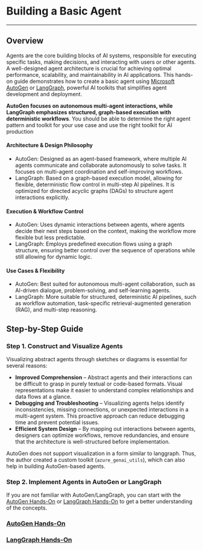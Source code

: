 # Building a Basic Agent
---

## Overview

Agents are the core building blocks of AI systems, responsible for executing specific tasks, making decisions, and interacting with users or other agents. A well-designed agent architecture is crucial for achieving optimal performance, scalability, and maintainability in AI applications. This hands-on guide demonstrates how to create a basic agent using [Microsoft AutoGen](https://github.com/microsoft/autogen) or [LangGraph](https://langchain-ai.github.io/langgraph/), powerful AI toolkits that simplifies agent development and deployment.

**AutoGen focuses on autonomous multi-agent interactions, while LangGraph emphasizes structured, graph-based execution with deterministic workflows**. You should be able to determine the right agent pattern and toolkit for your use case and use the right toolkit for AI production 

#### Architecture & Design Philosophy
- AutoGen: Designed as an agent-based framework, where multiple AI agents communicate and collaborate autonomously to solve tasks. It focuses on multi-agent coordination and self-improving workflows.
- LangGraph: Based on a graph-based execution model, allowing for flexible, deterministic flow control in multi-step AI pipelines. It is optimized for directed acyclic graphs (DAGs) to structure agent interactions 
explicitly.

#### Execution & Workflow Control
- AutoGen: Uses dynamic interactions between agents, where agents decide their next steps based on the context, making the workflow more flexible but less predictable.
- LangGraph: Employs predefined execution flows using a graph structure, ensuring better control over the sequence of operations while still allowing for dynamic logic.

#### Use Cases & Flexibility
- AutoGen: Best suited for autonomous multi-agent collaboration, such as AI-driven dialogue, problem-solving, and self-learning agents.
- LangGraph: More suitable for structured, deterministic AI pipelines, such as workflow automation, task-specific retrieval-augmented generation (RAG), and multi-step reasoning.


## Step-by-Step Guide

### Step 1. Construct and Visualize Agents
Visualizing abstract agents through sketches or diagrams is essential for several reasons:

- **Improved Comprehension** – Abstract agents and their interactions can be difficult to grasp in purely textual or code-based formats. Visual representations make it easier to understand complex relationships and data flows at a glance.
- **Debugging and Troubleshooting** – Visualizing agents helps identify inconsistencies, missing connections, or unexpected interactions in a multi-agent system. This proactive approach can reduce debugging time and prevent potential issues.
- **Efficient System Design** – By mapping out interactions between agents, designers can optimize workflows, remove redundancies, and ensure that the architecture is well-structured before implementation.

AutoGen does not support visualization in a form similar to langgraph. Thus, the author created a custom toolkit (`azure_genai_utils`), which can also help in building AutoGen-based agents.

### Step 2. Implement Agents in AutoGen or LangGraph

If you are not familiar with AutoGen/LangGraph, you can start with the [AutoGen Hands-On](./AutoGen) or [LangGraph Hands-On](./LangGraph) to get a better understanding of the concepts.

### [AutoGen Hands-On](./AutoGen)

### [LangGraph Hands-On](./LangGraph)